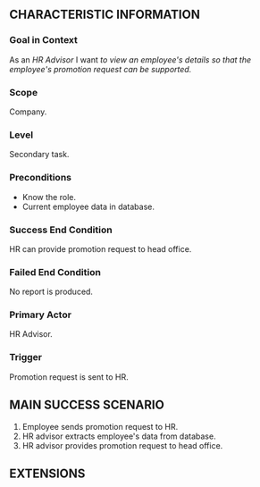 ## CHARACTERISTIC INFORMATION

### Goal in Context

As an *HR Advisor* I want *to view an employee's details so that the employee's promotion request can be supported.*
### Scope

Company.

### Level

Secondary task.

### Preconditions

- Know the role.
- Current employee data in database.

### Success End Condition

HR can provide promotion request to head office.

### Failed End Condition

No report is produced.

### Primary Actor

HR Advisor.

### Trigger

Promotion request is sent to HR.

## MAIN SUCCESS SCENARIO

1. Employee sends promotion request to HR.
2. HR advisor extracts employee's data from database.
4. HR advisor provides promotion request to head office.

## EXTENSIONS
